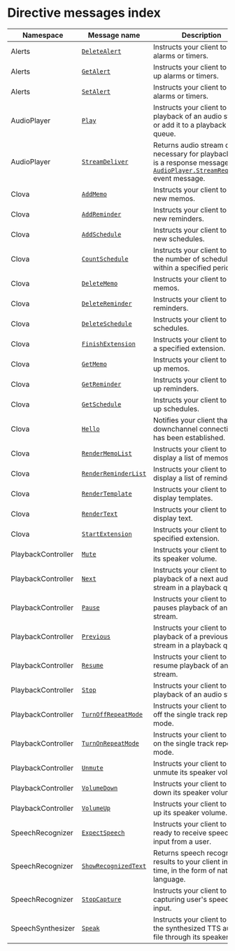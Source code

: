 # Directive messages index

| Namespace  | Message name  | Description  |
|--------------------|----------------|-------------------------------------------------|
| Alerts  | [`DeleteAlert`](/CIC/References/APIs/Alerts.md#DeleteAlert)  | Instructs your client to delete alarms or timers.  |
| Alerts  | [`GetAlert`](/CIC/References/APIs/Alerts.md#GetAlert)  | Instructs your client to look up alarms or timers.  |
| Alerts  | [`SetAlert`](/CIC/References/APIs/Alerts.md#SetAlert)  | Instructs your client to set alarms or timers.  |
| AudioPlayer  | [`Play`](/CIC/References/APIs/AudioPlayer.md#Play)  | Instructs your client to start playback of an audio stream or add it to a playback queue.  |
| AudioPlayer  | [`StreamDeliver`](/CIC/References/APIs/AudioPlayer.md#StreamDeliver)  | Returns audio stream details necessary for playback. This is a response message to an [`AudioPlayer.StreamRequested`](/CIC/References/APIs/AudioPlayer.md#StreamRequested) event message. |
| Clova  | [`AddMemo`](/CIC/References/APIs/Clova.md#AddMemo)  | Instructs your client to add new memos.  |
| Clova  | [`AddReminder`](/CIC/References/APIs/Clova.md#AddReminder)  | Instructs your client to add new reminders.  |
| Clova  | [`AddSchedule`](/CIC/References/APIs/Clova.md#AddSchedule)  | Instructs your client to add new schedules.  |
| Clova  | [`CountSchedule`](/CIC/References/APIs/Clova.md#CountSchedule)  | Instructs your client to count the number of schedules within a specified period.  |
| Clova  | [`DeleteMemo`](/CIC/References/APIs/Clova.md#DeleteMemo)  | Instructs your client to delete memos.  |
| Clova  | [`DeleteReminder`](/CIC/References/APIs/Clova.md#DeleteReminder)  | Instructs your client to delete reminders.  |
| Clova  | [`DeleteSchedule`](/CIC/References/APIs/Clova.md#DeleteSchedule)  | Instructs your client to delete schedules.  |
| Clova  | [`FinishExtension`](/CIC/References/APIs/Clova.md#FinishExtension)  | Instructs your client to finish a specified extension.  |
| Clova  | [`GetMemo`](/CIC/References/APIs/Clova.md#GetMemo)  | Instructs your client to look up memos.  |
| Clova  | [`GetReminder`](/CIC/References/APIs/Clova.md#GetReminder)  | Instructs your client to look up reminders.  |
| Clova  | [`GetSchedule`](#GetSchedule)  | Instructs your client to look up schedules.  |
| Clova  | [`Hello`](#Hello)  | Notifies your client that a downchannel connection has been established.  |
| Clova  | [`RenderMemoList`](/CIC/References/APIs/Clova.md#RenderMemoList)  | Instructs your client to display a list of memos.  |
| Clova  | [`RenderReminderList`](/CIC/References/APIs/Clova.md#RenderReminderList) | Instructs your client to display a list of reminders.  |
| Clova  | [`RenderTemplate`](/CIC/References/APIs/Clova.md#RenderTemplate)  | Instructs your client to display templates.  |
| Clova  | [`RenderText`](/CIC/References/APIs/Clova.md#RenderText)  | Instructs your client to display text.  |
| Clova  | [`StartExtension`](/CIC/References/APIs/Clova.md#StartExtension)  | Instructs your client to start a specified extension.  |
| PlaybackController | [`Mute`](/CIC/References/APIs/PlaybackController.md#Mute)  | Instructs your client to mute its speaker volume.  |
| PlaybackController | [`Next`](/CIC/References/APIs/PlaybackController.md#Next)  | Instructs your client to start playback of a next audio stream in a playback queue.  |
| PlaybackController | [`Pause`](/CIC/References/APIs/PlaybackController.md#Pause)  | Instructs your client to pauses playback of an audio stream.  |
| PlaybackController | [`Previous`](/CIC/References/APIs/PlaybackController.md#Previous)  | Instructs your client to start playback of a previous audio stream in a playback queue.  |
| PlaybackController | [`Resume`](/CIC/References/APIs/PlaybackController.md#Resume)  | Instructs your client to resume playback of an audio stream.  |
| PlaybackController | [`Stop`](/CIC/References/APIs/PlaybackController.md#Stop)  | Instructs your client to stop playback of an audio stream.  |
| PlaybackController | [`TurnOffRepeatMode`](/CIC/References/APIs/PlaybackController.md#TurnOffRepeatMode) | Instructs your client to turn off the single track repeat mode.  |
| PlaybackController | [`TurnOnRepeatMode`](/CIC/References/APIs/PlaybackController.md#TurnOnRepeatMode) | Instructs your client to turn on the single track repeat mode.  |
| PlaybackController | [`Unmute`](/CIC/References/APIs/PlaybackController.md#Unmute)  | Instructs your client to unmute its speaker volume.  |
| PlaybackController | [`VolumeDown`](/CIC/References/APIs/PlaybackController.md#VolumeDown)  | Instructs your client to turn down its speaker volume.  |
| PlaybackController | [`VolumeUp`](/CIC/References/APIs/PlaybackController.md#VolumeUp)  | Instructs your client to turn up its speaker volume.  |
| SpeechRecognizer  | [`ExpectSpeech`](/CIC/References/APIs/SpeechRecognizer.md#ExpectSpeech) | Instructs your client to be ready to receive speech input from a user.  |
| SpeechRecognizer  | [`ShowRecognizedText`](/CIC/References/APIs/SpeechRecognizer.md#ShowRecognizedText) | Returns speech recognition results to your client in real time, in the form of natural language.  |
| SpeechRecognizer  | [`StopCapture`](/CIC/References/APIs/SpeechRecognizer.md#StopCapture)  | Instructs your client to stop capturing user's speech input.  |
| SpeechSynthesizer  | [`Speak`](/CIC/References/APIs/SpeechSynthesizer#Speak)  | Instructs your client to play the synthesized TTS audio file through its speaker.  |